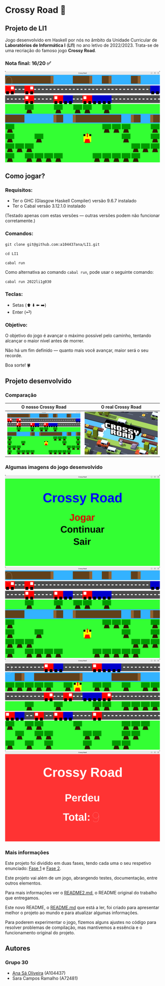 # Crossy Road 🐔
## Projeto de LI1

Jogo desenvolvido em Haskell por nós no âmbito da Unidade Curricular de **Laboratórios de Informática I** (**LI1**) no ano letivo de 2022/2023. Trata-se de uma recriação do famoso jogo **Crossy Road**.

### Nota final: 16/20 ✅

![Crossy Road](readme/2.png)

## Como jogar?
### Requisitos:
- Ter o GHC (Glasgow Haskell Compiler) versão 9.6.7 instalado
- Ter o Cabal versão 3.12.1.0 instalado

(Testado apenas com estas versões — outras versões podem não funcionar corretamente.)
### Comandos:
```
git clone git@github.com:a104437ana/LI1.git
```
```
cd LI1
```
```
cabal run
```
Como alternativa ao comando `cabal run`, pode usar o seguinte comando:
```
cabal run 2022li1g030
```
### Teclas:

- Setas (⬆️ ⬇️ ⬅️ ➡️)           
- Enter (⏎)

### Objetivo:

O objetivo do jogo é avançar o máximo possível pelo caminho, tentando alcançar o maior nível antes de morrer.

Não há um fim definido — quanto mais você avançar, maior será o seu recorde.

Boa sorte! 🍀

## Projeto desenvolvido
### Comparação
| O nosso Crossy Road                     | O real Crossy Road                    |
|:-----------------------------:|:------------------------------:|
| ![Alt 1](readme/2.png)     | ![Alt 2](readme/0.png)     |

### Algumas imagens do jogo desenvolvido

![Crossy Road](readme/1.png)
![Crossy Road](readme/2.png)
![Crossy Road](readme/3.png)
![Crossy Road](readme/4.png)

### Mais informações

Este projeto foi dividido em duas fases, tendo cada uma o seu respetivo enunciado: [Fase 1](Fase1.pdf) e [Fase 2](Fase2.pdf).

Este projeto vai além de um jogo, abrangendo testes, documentação, entre outros elementos.

Para mais informações ver o [README2.md](README2.md), o README original do trabalho que entregamos.

Este novo README, o [README.md](README.md) que está a ler, foi criado para apresentar melhor o projeto ao mundo e para atualizar algumas informações.

Para poderem experimentar o jogo, fizemos alguns ajustes no código para resolver problemas de compilação, mas mantivemos a essência e o funcionamento original do projeto.

## Autores
### Grupo 30
- [Ana Sá Oliveira](https://github.com/a104437ana) (A104437)
- Sara Campos Ramalho (A72481)